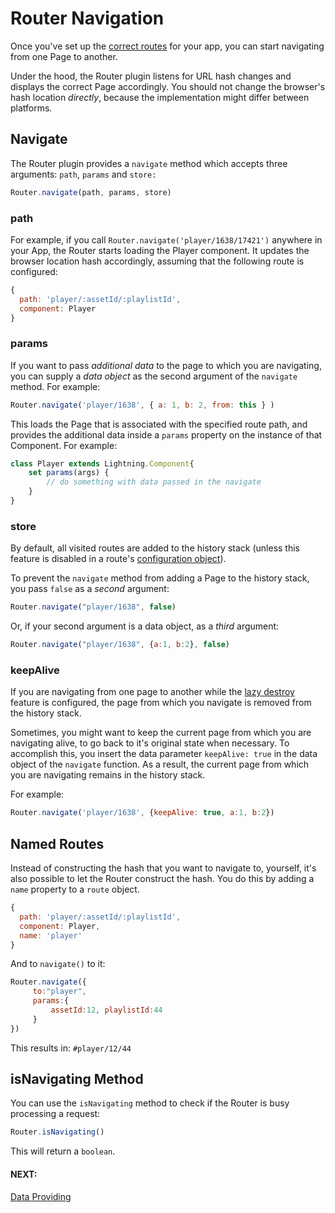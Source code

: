 # Router Navigation

Once you've set up the [correct routes](configuration.md) for your app, you can start navigating from one Page to another.

Under the hood, the Router plugin listens for URL hash changes and displays the correct Page accordingly. You should
not change the browser's hash location *directly*, because the implementation might differ between platforms.

## Navigate

The Router plugin provides a `navigate` method which accepts three arguments: `path`, `params` and `store:`

```js
Router.navigate(path, params, store)
```

### path

For example, if you call `Router.navigate('player/1638/17421')` anywhere in your App, the Router starts loading the Player component. It updates the browser location hash accordingly, assuming that the following route is configured:

```js
{
  path: 'player/:assetId/:playlistId',
  component: Player
}
```

### params

If you want to pass *additional data* to the page to which you are navigating, you can supply a *data object* as the second argument of the `navigate` method. For example:

```js
Router.navigate('player/1638', { a: 1, b: 2, from: this } )
```

This loads the Page that is associated with the specified route path, and provides the additional data inside a `params` property on the instance of that Component. For example:

```js
class Player extends Lightning.Component{
    set params(args) {
        // do something with data passed in the navigate
    }
}
```

### store

By default, all visited routes are added to the history stack (unless this feature is disabled in a route's [configuration object](configuration.md#preventstorage)).

To prevent the `navigate` method from adding a Page to the history stack, you pass `false` as a *second* argument:

```js
Router.navigate("player/1638", false)
```

Or, if your second argument is a data object, as a *third* argument:

```js
Router.navigate("player/1638", {a:1, b:2}, false)
```

### keepAlive

If you are navigating from one page to another while the [lazy destroy](settings.md#lazyDestroy) feature is configured, the page from which you navigate is removed from the history stack.

Sometimes, you might want to keep the current page from which you are navigating alive, to go back to it's original state when necessary. To accomplish this, you insert the data parameter `keepAlive: true` in the data object of the `navigate` function. As a result, the current page from which you are navigating remains in the history stack.

For example:

```js
Router.navigate('player/1638', {keepAlive: true, a:1, b:2})
```

## Named Routes

Instead of constructing the hash that you want to navigate to, yourself, it's also possible to let the Router construct the hash.
You do this by adding a `name` property to a `route` object.

```js
{
  path: 'player/:assetId/:playlistId',
  component: Player,
  name: 'player'
}
```

And to `navigate()` to it:

```js
Router.navigate({
     to:"player",
     params:{
         assetId:12, playlistId:44
     }
})
```

This results in: `#player/12/44`


## isNavigating Method

 You can use the `isNavigating` method to check if the Router is busy processing a request:

```js
Router.isNavigating()
```
This will return a `boolean`.

#### NEXT:
[Data Providing](dataproviding.md)
